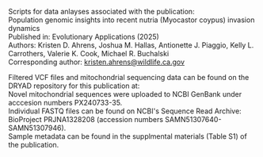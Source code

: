 Scripts for data anlayses associated with the publication:  
Population genomic insights into recent nutria (Myocastor coypus) invasion dynamics  
Published in: Evolutionary Applications (2025)  
Authors: Kristen D. Ahrens, Joshua M. Hallas, Antionette J. Piaggio, Kelly L. Carrothers, Valerie K. Cook, Michael R. Buchalski  
Corresponding author: kristen.ahrens@wildlife.ca.gov

Filtered VCF files and mitochondrial sequencing data can be found on the DRYAD repository for this publication at:  
Novel mitochondrial sequences were uploaded to NCBI GenBank under acccesion numbers PX240733-35.  
Individual FASTQ files can be found on NCBI's Sequence Read Archive: BioProject PRJNA1328208 (accession numbers SAMN51307640-SAMN51307946).  
Sample metadata can be found in the supplmental materials (Table S1) of the publication.

